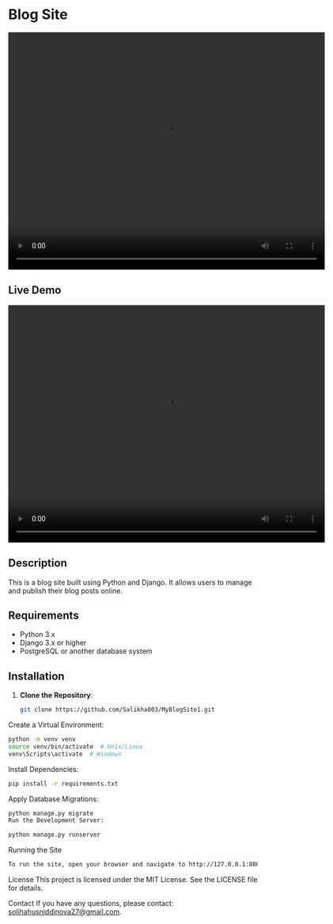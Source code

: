 # Blog Site


<video width="640" height="480" controls>
  <source src="https://github.com/Salikha003/MyBlogSite1/raw/master/blogsite_demo.mp4" type="video/mp4">
  Your browser does not support the video tag.
</video>

## Live Demo

<video width="640" height="480" controls>
  <source src="https://github.com/Salikha003/MyBlogSite1/blob/master/blogsite_demo.mp4" type="video/mp4">
  Your browser does not support the video tag.
</video>




## Description
This is a blog site built using Python and Django. It allows users to manage and publish their blog posts online.

## Requirements
- Python 3.x
- Django 3.x or higher
- PostgreSQL or another database system

## Installation
1. **Clone the Repository**:
   ```sh
   git clone https://github.com/Salikha003/MyBlogSite1.git
   ```
Create a Virtual Environment:
```sh
python -m venv venv
source venv/bin/activate  # Unix/Linux
venv\Scripts\activate  # Windows
```

Install Dependencies:
```sh
pip install -r requirements.txt
```
Apply Database Migrations:
```sh
python manage.py migrate
Run the Development Server:
```

```sh
python manage.py runserver
```

Running the Site
```sh
To run the site, open your browser and navigate to http://127.0.0.1:8000.
```

License
This project is licensed under the MIT License. See the LICENSE file for details.

Contact
If you have any questions, please contact: solihahusniddinova27@gmail.com.
